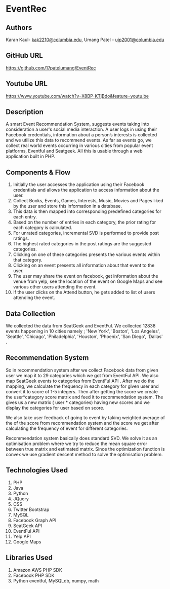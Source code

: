 EventRec
========

Authors
-------
Karan Kaul- kak2210@columbia.edu, Umang Patel - ujp2001@columbia.edu


GitHub URL
----------
https://github.com/17patelumang/EventRec


Youtube URL
-----------
https://www.youtube.com/watch?v=X8BP-KTjBdo&feature=youtu.be


Description
-----------
A smart Event Recommendation System, suggests events taking into consideration a user's social media interaction. A user logs in using their Facebook credentials, information about a person’s interests is collected and we utilize this data to recommend events. As far as events go, we collect real world events occurring in various cities from popular event platforms, Eventful and Seatgeek. All this is usable through a web application built in PHP.

Components & Flow
-----------------
1. Initially the user accesses the application using their Facebook credentials and allows
the application to access information about the user.
2. Collect Books, Events, Games, Interests, Music, Movies and Pages liked by the user
and store this information in a database.
3. This data is then mapped into corresponding predefined categories for each entry.
4. Based on the number of entries in each category, the prior rating for each category is
calculated.
5. For unrated categories, incremental SVD is performed to provide post ratings.
6. The highest rated categories in the post ratings are the suggested categories.
7. Clicking on one of these categories presents the various events within that category.
8. Clicking on an event presents all information about that event to the user.
9. The user may share the event on facebook, get information about the venue from yelp,
see the location of the event on Google Maps and see various other users attending
the event.
10. If the user clicks on the Attend button, he gets added to list of users attending the
event.

Data Collection
---------------

We collected the data from SeatGeek and EventFul. We collected 12838 events happening in 10 cities namely ; 'New York', 'Boston', 'Los Angeles', 'Seattle', 'Chicago', 'Philadelphia', 'Houston', 'Phoenix', 'San Diego', 'Dallas' . 

Recommendation System
---------------------

So in recommendation system after we collect Facebook data from given user we map it to 29 categories which we got from EventFul API. We also map SeatGeek events to categories from EventFul API . After we do the mapping, we calculate the frequency  in each category for given user and convert it to score of  1-5 integers. Then after getting the score we create the user*category score matrix and feed it to recommendation system. The gives us a new matrix ( user * categories) having new scores and we display the categories for user based on score.

We also take user feedback of going to event by taking weighted average of the of the score from recommendation system and the score we get after calculating the frequency of event for different categories.

Recommendation system basically does standard SVD. We solve it as an optimisation problem where we try to reduce the mean square  error between true matrix and estimated matrix. Since the optimization function is convex  we use gradient  descent method  to solve the optimisation problem.



Technologies Used
-----------------
1. PHP
2. Java
3. Python
4. JQuery
5. CSS
6. Twitter Bootstrap
7. MySQL
8. Facebook Graph API
9. SeatGeek API
10. EventFul API
11. Yelp API
12. Google Maps



Libraries Used
--------------
1. Amazon AWS PHP SDK
2. Facebook PHP SDK
3. Python eventful, MySQLdb, numpy, math
